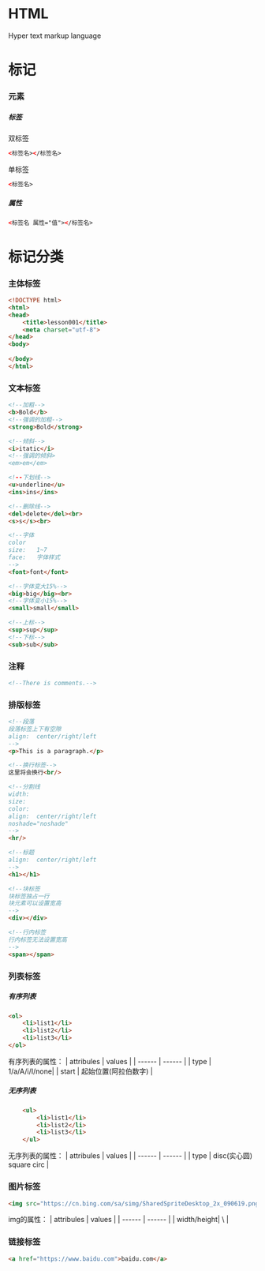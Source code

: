 # HTML
Hyper text markup language
# 标记
### 元素
##### 标签  
双标签  
```html
<标签名></标签名>
```  
单标签  
```html
<标签名>
```
##### 属性  
```html
<标签名 属性="值"></标签名>
```
# 标记分类
### 主体标签
```html
<!DOCTYPE html>
<html>
<head>
	<title>lesson001</title>
	<meta charset="utf-8">
</head>
<body>
	
</body>
</html>
```
### 文本标签
```html
<!--加粗-->
<b>Bold</b>
<!--强调的加粗-->
<strong>Bold</strong>

<!--倾斜-->
<i>itatic</i>
<!--强调的倾斜>
<em>em</em>

<!--下划线-->
<u>underline</u>
<ins>ins</ins>

<!--删除线-->
<del>delete</del><br>
<s>s</s><br>

<!--字体
color
size:	1~7
face:	字体样式
-->
<font>font</font>

<!--字体变大15%-->
<big>big</big><br>
<!--字体变小15%-->
<small>small</small>

<!--上标-->
<sup>sup</sup>
<!--下标-->
<sub>sub</sub>
```

### 注释
```html
<!--There is comments.-->
```

### 排版标签
```html
<!--段落
段落标签上下有空隙
align: 	center/right/left
-->
<p>This is a paragraph.</p>

<!--换行标签-->
这里将会换行<br/>

<!--分割线
width:	
size:	
color:	
align:	center/right/left
noshade="noshade"
-->
<hr/>

<!--标题
align:	center/right/left
-->
<h1></h1>

<!--块标签
块标签独占一行
块元素可以设置宽高
-->
<div></div>

<!--行内标签
行内标签无法设置宽高
-->
<span></span>
```

### 列表标签
##### 有序列表
```html
<ol>
	<li>list1</li>
	<li>list2</li>
	<li>list3</li>
</ol>
```
有序列表的属性：
| attribules | values  |
| ------     | ------  | 
| type | 1/a/A/i/I/none|
| start | 起始位置(阿拉伯数字) | 
##### 无序列表
```html
	<ul>
		<li>list1</li>
		<li>list2</li>
		<li>list3</li>
	</ul>
```
无序列表的属性：
| attribules |        values            |
| ------     |        ------            | 
| type       | disc(实心圆) square circ  |

### 图片标签
```html
<img src="https://cn.bing.com/sa/simg/SharedSpriteDesktop_2x_090619.png" />
```
img的属性：
| attribules  |        values            |
| ------      |        ------            | 
| width/height|         \                |

### 链接标签
```html
<a href="https://www.baidu.com">baidu.com</a>
```

